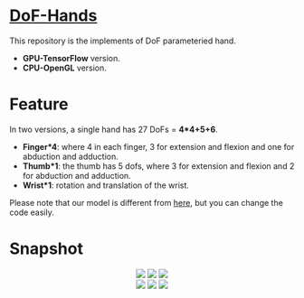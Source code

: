 [DoF-Hands](https://github.com/JenathanHoo/DoF-Hands)
=========================
This repository is the implements of DoF parameteried hand.
- **GPU-TensorFlow** version.
- **CPU-OpenGL** version.

Feature
=========================
In two versions, a single hand has 27 DoFs = **4*4+5+6**.

- **Finger*4**: where 4 in each finger, 3 for extension and flexion and one for abduction and adduction.
- **Thumb*1**:  the thumb has 5 dofs, where 3 for extension and flexion and 2 for abduction and adduction.
- **Wrist*1**:  rotation and translation of the wrist.

Please note that our model is different from [here](https://biology.stackexchange.com/questions/30857/does-the-human-hand-have-27-degrees-of-freedom), but you can change the code easily.

Snapshot
=========================
<center class="third">
    <img src="https://github.com/JenathanHoo/DoF-Hands/blob/master/imgs/1.png">
    <img src="https://github.com/JenathanHoo/DoF-Hands/blob/master/imgs/2.png">
    <img src="https://github.com/JenathanHoo/DoF-Hands/blob/master/imgs/4.png">
</center>


<center class="third">
    <img src="https://github.com/JenathanHoo/DoF-Hands/blob/master/imgs/3.png">
    <img src="https://github.com/JenathanHoo/DoF-Hands/blob/master/imgs/5.png">
    <img src="https://github.com/JenathanHoo/DoF-Hands/blob/master/imgs/6.png">
</center>


